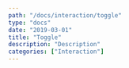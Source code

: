 ```yaml
---
path: "/docs/interaction/toggle"
type: "docs"
date: "2019-03-01"
title: "Toggle"
description: "Description"
categories: ["Interaction"]
---
```

